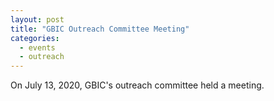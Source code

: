 ```yaml
---
layout: post
title: "GBIC Outreach Committee Meeting"
categories: 
  - events
  - outreach
---
```


On July 13, 2020, GBIC's outreach committee held a meeting.
